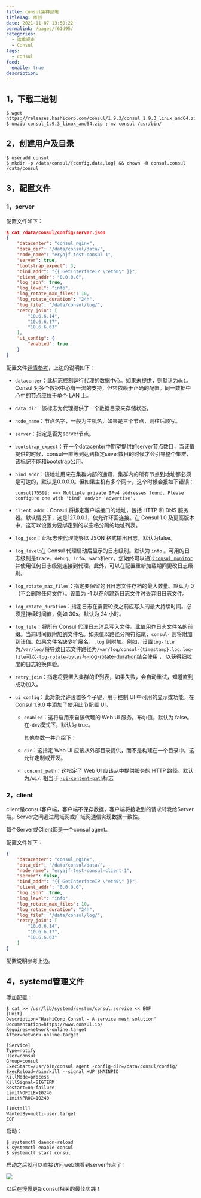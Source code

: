 ```yaml
---
title: consul集群部署
titleTag: 原创
date: 2021-11-07 13:50:22
permalink: /pages/f61d95/
categories: 
  - 运维观止
  - Consul
tags: 
  - consul
feed: 
  enable: true
description: 
---
```


## 1，下载二进制

```
$ wget https://releases.hashicorp.com/consul/1.9.3/consul_1.9.3_linux_amd64.zip
$ unzip consul_1.9.3_linux_amd64.zip ; mv consul /usr/bin/
```

## 2，创建用户及目录

```
$ useradd consul
$ mkdir -p /data/consul/{config,data,log} && chown -R consul.consul /data/consul
```

## 3，配置文件

### 1，server

配置文件如下：

```json
$ cat /data/consul/config/server.json
{
    "datacenter": "consul_nginx",
    "data_dir": "/data/consul/data/",
    "node_name": "eryajf-test-consul-1",
    "server": true,
    "bootstrap_expect": 3,
    "bind_addr": "{{ GetInterfaceIP \"eth0\" }}",
    "client_addr": "0.0.0.0",
    "log_json": true,
    "log_level": "info",
    "log_rotate_max_files": 10,
    "log_rotate_duration": "24h",
    "log_file": "/data/consul/log/",
    "retry_join": [
    	"10.6.6.14",
        "10.6.6.17",
        "10.6.6.63"
    ],
    "ui_config": {
        "enabled": true
    }
}
```

配置文件[详情参考](https://www.consul.io/docs/agent/options)，上边的说明如下：

- `datacenter`：此标志控制运行代理的数据中心。如果未提供，则默认为`dc1`。Consul 对多个数据中心有一流的支持，但它依赖于正确的配置。同一数据中心中的节点应位于单个 LAN 上。

- `data_dir`：该标志为代理提供了一个数据目录来存储状态。

- `node_name`：节点名字，一般为主机名，如果是三个节点，则往后顺写。

- `server`：指定是否为server节点。

- `bootstrap_expect`：在一个datacenter中期望提供的server节点数目，当该值提供的时候，consul一直等到达到指定sever数目的时候才会引导整个集群，该标记不能和bootstrap公用。

- `bind_addr`：该地址用来在集群内部的通讯，集群内的所有节点到地址都必须是可达的，默认是0.0.0.0。但如果主机有多个网卡，这个时候会报如下错误：

  ```shell
  consul[7559]: ==> Multiple private IPv4 addresses found. Please configure one with 'bind' and/or 'advertise'.
  ```

- `client_addr`：Consul 将绑定客户端接口的地址，包括 HTTP 和 DNS 服务器。默认情况下，这是127.0.0.1，仅允许环回连接。在 Consul 1.0 及更高版本中，这可以设置为要绑定到的以空格分隔的地址列表。

- `log_json`：此标志使代理能够以 JSON 格式输出日志。默认为false。

- `log_level`:在 Consul 代理启动后显示的日志级别。默认为 `info` 。可用的日志级别是`trace`、`debug`、`info`、`warn`和`err`。您始终可以通过[`consul monitor`](https://www.consul.io/commands/monitor)并使用任何日志级别连接到代理。此外，可以在配置重新加载期间更改日志级别。

- `log_rotate_max_files`：指定要保留的旧日志文件存档的最大数量。默认为 0（不会删除任何文件）。设置为 -1 以在创建新日志文件时丢弃旧日志文件。

- `log_rotate_duration`：指定日志在需要轮换之前应写入的最大持续时间。必须是持续时间值，例如 30s。默认为 24 小时。

- `log_file`：将所有 Consul 代理日志消息写入文件。此值用作日志文件名的前缀。当前时间戳附加到文件名。如果值以路径分隔符结尾，`consul-` 则将附加到该值。如果文件名缺少扩展名，`.log` 则附加。例如，设置`log-file`为`/var/log/`将导致日志文件路径为`/var/log/consul-{timestamp}.log`. `log-file`可以[`-log-rotate-bytes`](https://www.consul.io/docs/agent/options#_log_rotate_bytes)与[-log-rotate-duration](https://www.consul.io/docs/agent/options#_log_rotate_duration)结合使用 ， 以获得细粒度的日志轮换体验。

- `retry_join`：指定将要置入集群的IP列表，如果失败，会自动重试，知道直到成功加入。

- `ui_config`：此对象允许设置多个子键，用于控制 UI 中可用的显示或功能。在 Consul 1.9.0 中添加了使用此节配置 UI。

  - `enabled`：这将启用来自该代理的 Web UI 服务。布尔值，默认为 false。在`-dev`模式下，默认为 true。

    其他参数一并介绍下：

  - `dir`：这指定 Web UI 应该从外部目录提供，而不是构建在一个目录中。这允许定制或开发。

  - `content_path`：这指定了 Web UI 应该从中提供服务的 HTTP 路径。默认为`/ui/`. 相当于 [`-ui-content-path`](https://www.consul.io/docs/agent/options#_ui_content_path)标志

### 2，client

client是consul客户端，客户端不保存数据，客户端将接收到的请求转发给Server端。Server之间通过局域网或广域网通信实现数据一致性。

每个Server或Client都是一个consul agent。

配置文件如下：

```json
{
    "datacenter": "consul_nginx",
    "data_dir": "/data/consul/data/",
    "node_name": "eryajf-test-consul-client-1",
    "server": false,
    "bind_addr": "{{ GetInterfaceIP \"eth0\" }}",
    "client_addr": "0.0.0.0",
    "log_json": true,
    "log_level": "info",
    "log_rotate_max_files": 10,
    "log_rotate_duration": "24h",
    "log_file": "/data/consul/log/",
    "retry_join": [
   		"10.6.6.14",
        "10.6.6.17",
        "10.6.6.63"
    ]
}
```

配置说明参考上边。

## 4，systemd管理文件

添加配置：

```shell
$ cat >> /usr/lib/systemd/system/consul.service << EOF
[Unit]
Description="HashiCorp Consul - A service mesh solution"
Documentation=https://www.consul.io/
Requires=network-online.target
After=network-online.target

[Service]
Type=notify
User=consul
Group=consul
ExecStart=/usr/bin/consul agent -config-dir=/data/consul/config/
ExecReload=/bin/kill --signal HUP $MAINPID
KillMode=process
KillSignal=SIGTERM
Restart=on-failure
LimitNOFILE=10240
LimitNPROC=10240

[Install]
WantedBy=multi-user.target
EOF
```

启动：

```
$ systemctl daemon-reload
$ systemctl enable consul
$ systemctl start consul
```

启动之后就可以直接访问web端看到server节点了：

![](http://t.eryajf.net/imgs/2021/11/f52bece53cf75843.jpg)

以后在慢慢更新consul相关的最佳实践！